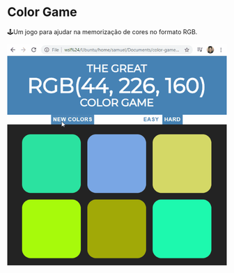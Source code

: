 # Color Game
🕹Um jogo para ajudar na memorização de cores no formato RGB.

![Color Game Example](img/example.gif)